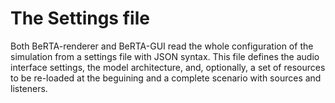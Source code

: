 # The Settings file

Both BeRTA-renderer and BeRTA-GUI read the whole configuration of the simulation from a settings file with JSON syntax. This file defines the audio interface settings, the model architecture, and, optionally, a set of resources to be re-loaded at the beguining and a complete scenario with sources and listeners.
